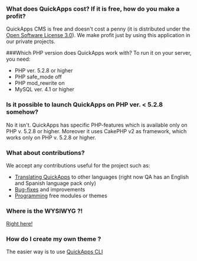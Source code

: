 ### What does QuickApps cost? If it is free, how do you make a profit?
QuickApps CMS is free and doesn't cost a penny (it is distributed under the [Open Software License 3.0](http://www.opensource.org/licenses/osl-3.0.php)). We make profit just by using this application in our private projects.

###Which PHP version does QuickApps work with?
To run it on your server, you need:

* PHP ver. 5.2.8 or higher
* PHP safe_mode off
* PHP mod_rewrite on
* MySQL ver. 4.1 or higher

### Is it possible to launch QuickApps on PHP ver. < 5.2.8 somehow?
No it isn't. QuickApps has specific PHP-features which is available only on PHP v. 5.2.8 or higher. Moreover it uses CakePHP v2 as framework, which works only on PHP v. 5.2.8 or higher.

### What about contributions?
We accept any contributions useful for the project such as:

* [Translating QuickApps](https://github.com/QuickAppsCMS/QuickApps-CMS-Languages) to other languages (right now QA has an English and Spanish language pack only)
* [Bug-fixes](https://github.com/QuickAppsCMS/QuickApps-CMS/issues?sort=updated&direction=desc&state=closed) and improvements
* [Programming](https://github.com/QuickAppsCMS/QuickApps-CMS/wiki/Developers) free modules or themes

### Where is the WYSIWYG ?!
[Right here!](https://github.com/QuickAppsCMS/QACMS-Wysiwyg/)

### How do I create my own theme ?
The easier way is to use [QuickApps CLI](QuickApps-CLI)